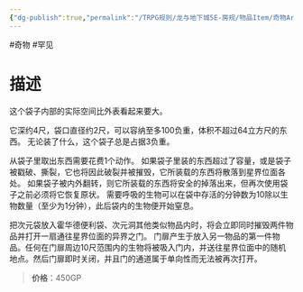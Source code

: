 ```yaml
---
{"dg-publish":true,"permalink":"/TRPG规则/龙与地下城5E-房规/物品Item/奇物Artifact/【A】次元袋/"}
---
```



#奇物 #罕见 
# 描述
这个袋子内部的实际空间比外表看起来要大。

它深约4尺，袋口直径约2尺，可以容纳至多100负重，体积不超过64立方尺的东西。
无论装了什么，这个袋子总是占据3负重。

从袋子里取出东西需要花费1个动作。
如果袋子里装的东西超过了容量，或是袋子被戳破、撕裂，它也将因此破裂并被摧毁，它所装载的东西将散落到星界位面各处。
如果袋子被内外翻转，则它所装载的东西将安全的掉落出来，但再次使用袋子之前必须将它恢复原状。
需要呼吸的生物可以在袋中存活的分钟数为10除以生物数量（至少为1分钟），此后袋内的生物便开始窒息。

把次元袋放入霍华德便利袋、次元洞其他类似物品内时，将会立即同时摧毁两件物品并打开一扇通往星界位面的异界之门。
门扉产生于放入另一物品的第一件物品。任何在门扉周边10尺范围内的生物将被吸入门内，并送往星界位面中的随机地点。然后门扉即时关闭，并且门的通道属于单向性而无法被再次打开。

>**价格**：450GP